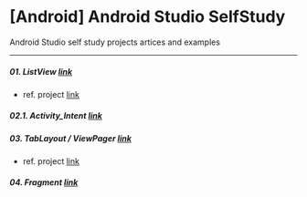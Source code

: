 # [Android] Android Studio SelfStudy
Android Studio self study projects artices and examples

- - -

##### 01. ListView [link](https://github.com/RicheyHans/-Android-AndroidStudio_SelfStudy/blob/master/Chapters/01_ListView/01_ListView.md)
  * ref. project [link](https://github.com/RicheyHans/-Android-Android_Studio_Lecture/blob/master/Lecture/170919/170919_Android.md)

##### 02.1. Activity_Intent [link](https://github.com/RicheyHans/-Android-AndroidStudio_SelfStudy/blob/master/Chapters/02_Activity/02_01_Activity_Intent.md)


##### 03. TabLayout / ViewPager [link](https://github.com/RicheyHans/-Android-AndroidStudio_SelfStudy/blob/master/Chapters/03_TabLayout_ViewPager/03_TabLayout_ViewPager.md)
  * ref. project [link](https://github.com/RicheyHans/-Android-Android_Studio_Lecture/tree/master/TapLayoutView_170928)
##### 04. Fragment [link]()
